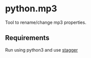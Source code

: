 # python.mp3
Tool to rename/change mp3 properties.

## Requirements
Run using python3 and use [stagger](https://github.com/staggerpkg/stagger)